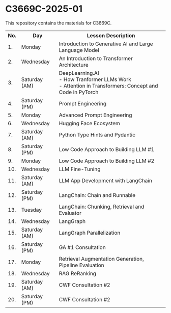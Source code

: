 # C3669C-2025-01

This repository contains the materials for C3669C.

<table>
    <tr>
        <th> No. </th>
        <th> Day </th>
        <th> Lesson Description </th> 
    </tr>
    <tr>
        <td>1.</td>
        <td>Monday</td>
        <td>Introduction to Generative AI and Large Language Model</td>
    </tr>
    <tr>
        <td>2.</td>
        <td>Wednesday</td>
        <td>An Introduction to Transformer Architecture</td>
    </tr>
    <tr>
        <td>3.</td>
        <td>Saturday (AM)</td>
        <td>DeepLearning.AI</br>
        - How Tranformer LLMs Work</br>
        - Attention in Transformers: Concept and Code in PyTorch
        </td>
    </tr>
    <tr>
        <td>4.</td>
        <td>Saturday (PM)</td>
        <td>Prompt Engineering</td>
    </tr>
    <tr>
        <td>5.</td>
        <td>Monday</td>
        <td>Advanced Prompt Engineering</td>
    </tr>
    <tr>
        <td>6.</td>
        <td>Wednesday</td>
        <td>Hugging Face Ecosystem</td>
    </tr>
    <tr>
        <td>7.</td>
        <td>Saturday (AM)</td>
        <td>Python Type Hints and Pydantic</td>
    </tr>
    <tr>
        <td>8.</td>
        <td>Saturday (PM)</td>
        <td>Low Code Approach to Building LLM #1</td>
    </tr>
    <tr>
        <td>9.</td>
        <td>Monday</td>
        <td>Low Code Approach to Building LLM #2</td>
    </tr>
    <tr>
        <td>10.</td>
        <td>Wednesday</td>
        <td>LLM Fine-Tuning</td>
    </tr>
    <tr>
        <td>11.</td>
        <td>Saturday (AM)</td>
        <td>LLM App Development with LangChain</td>
    </tr>
    <tr>
        <td>12.</td>
        <td>Saturday (PM)</td>
        <td>LangChain: Chain and Runnable</td>
    </tr>
    <tr>
        <td>13.</td>
        <td>Tuesday</td>
        <td>LangChain: Chunking, Retrieval and Evaluator</td>
    </tr>
    <tr>
        <td>14.</td>
        <td>Wednesday</td>
        <td>LangGraph</td>
    </tr>
    <tr>
        <td>15.</td>
        <td>Saturday (AM)</td>
        <td>LangGraph Parallelization</td>
    </tr>
    <tr>
        <td>16.</td>
        <td>Saturday (PM)</td>
        <td>GA #1 Consultation</td>
    </tr>
    <tr>
        <td>17.</td>
        <td>Monday</td>
        <td>Retrieval Augmentation Generation, Pipeline Evaluation</td>
    </tr>
    <tr>
        <td>18.</td>
        <td>Wednesday</td>
        <td>RAG ReRanking</td>
    </tr>
    <tr>
        <td>19.</td>
        <td>Saturday (AM)</td>
        <td>CWF Consultation #2</td>
    </tr>
    <tr>
        <td>20.</td>
        <td>Saturday (PM)</td>
        <td>CWF Consultation #2</td>
    </tr>
</table>
